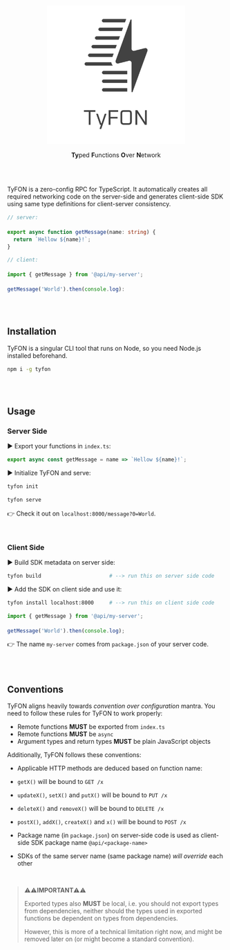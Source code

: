 <p align="center">
  <img src="/tyfon-type.svg" width="320px"/>
  <p align="center"><b>Ty</b>ped <b>F</b>unctions <b>O</b>ver <b>N</b>etwork</p>
</p>

<br><br>

TyFON is a zero-config RPC for TypeScript. It automatically creates all required networking code on the server-side and generates client-side SDK using same type definitions for client-server consistency.

```ts
// server:

export async function getMessage(name: string) {
  return `Hellow ${name}!`;
}
```
```ts
// client:

import { getMessage } from '@api/my-server';

getMessage('World').then(console.log):
```

<br><br>

## Installation

TyFON is a singular CLI tool that runs on Node, so you need Node.js installed beforehand.
```bash
npm i -g tyfon
```

<br><br>

## Usage

### Server Side

► Export your functions in `index.ts`:

```ts
export async const getMessage = name => `Hellow ${name}!`;
```

► Initialize TyFON and serve:
```bash
tyfon init
```
```bash
tyfon serve
```

👉 Check it out on `localhost:8000/message?0=World`.

<br>

### Client Side

► Build SDK metadata on server side:
```bash
tyfon build                      # --> run this on server side code
```

► Add the SDK on client side and use it:
```bash
tyfon install localhost:8000     # --> run this on client side code
```
```ts
import { getMessage } from '@api/my-server';

getMessage('World').then(console.log);
```

👉 The name `my-server` comes from `package.json` of your server code.

<br><br>

## Conventions

TyFON aligns heavily towards _convention over configuration_ mantra. You need to follow these rules for TyFON to work properly:

- Remote functions **MUST** be exported from `index.ts`
- Remote functions **MUST** be `async`
- Argument types and return types **MUST** be plain JavaScript objects

Additionally, TyFON follows these conventions:

- Applicable HTTP methods are deduced based on function name:
- `getX()` will be bound to `GET /x`
- `updateX()`, `setX()` and `putX()` will be bound to `PUT /x`
- `deleteX()` and `removeX()` will be bound to `DELETE /x`
- `postX()`, `addX()`, `createX()` and `x()` will be bound to `POST /x`

- Package name (in `package.json`) on server-side code is used as client-side SDK package name `@api/<package-name>`
- SDKs of the same server name (same package name) _will override_ each other

<br>

> ⚠️⚠️**IMPORTANT**⚠️⚠️
>
> Exported types also **MUST** be local, i.e. you should not export types from dependencies, neither should
> the types used in exported functions be dependent on types from dependencies.
>
> However, this is more of a technical limitation right now, and might be removed later on (or might become a standard convention).
